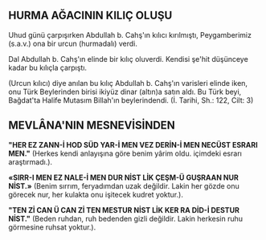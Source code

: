 ## HURMA AĞACININ KILIÇ OLUŞU

Uhud günü çarpışırken Abdullah b. Cahş'ın kılıcı kırılmıştı, Peygamberimiz (s.a.v.) ona bir urcun (hurmadalı) verdi.

Dal Abdullah b. Cahş'ın elinde bir kılıç olu­verdi. Kendisi şe'hit düşünceye kadar bu kılıç­la çarpıştı.

(Urcun kılıcı) diye anılan bu kılıç Abdullah b. Cahş'ın varisleri elinde iken, onu Türk Bey­lerinden birisi ikiyüz dinar (altın)a satın aldı. Bu Türk beyi, Bağdat'ta Halife Mutasım Billah'ın beylerindendi. (İ. Tarihi, Sh.: 122, Cilt: 3)

## MEVLÂNA'NIN MESNEVİSİNDEN

**"HER EZ ZANN-İ HOD SÜD YAR-İ MEN VEZ DERİN-İ MEN NECÜST ESRARI MEN."**
(Herkes kendi anlayışına göre benim yârim oldu. içimdeki esrarı araştırmadı.).

**«SIRR-I MEN EZ NALE-İ MEN DUR NİST LİK ÇEŞM-Ü GUŞRAAN NUR NİST.»**
(Benim sırrım, feryadımdan uzak değildir. Lakin her gözde onu görecek nur, her kulakta onu işitecek kudret yoktur.).

**"TEN Zİ CAN Ü CAN Zİ TEN MESTUR NİST LİK KER RA DİD-İ DESTUR NİST."**
(Beden ruhdan, ruh bedenden gizli değil­dir. Lakin herkesin ruhu görmesine ruhsat yoktur.).
